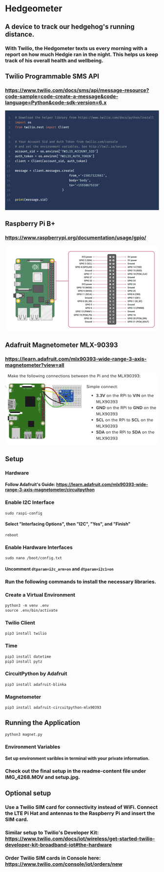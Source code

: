 # Hedgeometer
## A device to track our hedgehog's running distance.
### With Twilio, the Hedgometer texts us every morning with a report on how much Hedgie ran in the night. This helps us keep track of his overall health and wellbeing.

## Twilio Programmable SMS API
### https://www.twilio.com/docs/sms/api/message-resource?code-sample=code-create-a-message&code-language=Python&code-sdk-version=6.x

![Create message with Twilio](https://github.com/mugelstad/hedgeometer/blob/main/readme-content/create-message.jpg?raw=true)

## Raspberry Pi B+
### https://www.raspberrypi.org/documentation/usage/gpio/
![Raspberry Pi B+ Pinout](https://github.com/mugelstad/hedgeometer/blob/main/readme-content/raspberryPi-pinout.jpg?raw=true)


## Adafruit Magnetometer MLX-90393
### https://learn.adafruit.com/mlx90393-wide-range-3-axis-magnetometer?view=all
![Raspberry Pi plus Magnetometer Wiring](https://github.com/mugelstad/hedgeometer/blob/main/readme-content/python-wiring.jpg?raw=true)

## Setup
### Hardware
#### Follow Adafruit's Guide: https://learn.adafruit.com/mlx90393-wide-range-3-axis-magnetometer/circuitpython

### Enable I2C Interface
```
sudo raspi-config
```
#### Select "Interfacing Options", then "I2C", "Yes", and "Finish"
```
reboot
```
### Enable Hardware Interfaces
```
sudo nano /boot/config.txt
```
#### Uncomment ```dtparam=i2c_arm=on``` and ```dtparam=i2c1=on```

### Run the following commands to install the necessary libraries.
### Create a Virtual Environment
```
python3 -m venv .env
source .env/bin/activate
```

### Twilio Client
```
pip3 install twilio
```
### Time
```
pip3 install datetime
pip3 install pytz
```
### CircuitPython by Adafruit
```
pip3 install adafruit-blinka
```
### Magnetometer
```
pip3 install adafruit-circuitpython-mlx90393
```
## Running the Application
```
python3 magnet.py
```
### Environment Variables
#### Set up environment varibles in terminal with your private information.

### Check out the final setup in the readme-content file under IMG_4268.MOV and setup.jpg.

## Optional setup
### Use a Twilio SIM card for connectivity instead of WiFi. Connect the LTE Pi Hat and antennas to the Raspberry Pi and insert the SIM card.
### Similar setup to Twilio's Developer Kit: https://www.twilio.com/docs/iot/wireless/get-started-twilio-developer-kit-broadband-iot#the-hardware
### Order Twilio SIM cards in Console here: https://www.twilio.com/console/iot/orders/new
